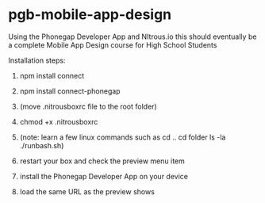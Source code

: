 pgb-mobile-app-design
=====================

Using the Phonegap Developer App and NItrous.io this should eventually be a complete Mobile App Design course for High School Students




Installation steps:
1.  npm install connect
  

1.  npm install connect-phonegap
  

1.  (move .nitrousboxrc file to the root folder)
 

1.  chmod +x .nitrousboxrc
 

1.  (note: learn a few linux commands such as cd ..     cd folder     ls -la   ./runbash.sh)

1.  restart your box and check the preview menu item
  

1.  install the Phonegap Developer App on your device

1.  load the same URL as the preview shows





